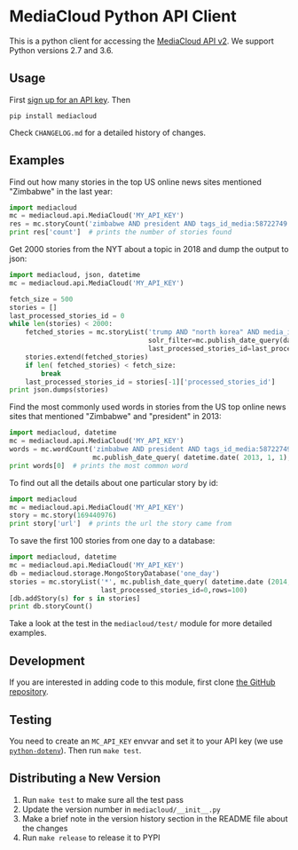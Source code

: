 MediaCloud Python API Client
============================

This is a python client for accessing the [MediaCloud API v2](https://github.com/berkmancenter/mediacloud/blob/master/doc/api_2_0_spec/api_2_0_spec.md). 
We support Python versions 2.7 and 3.6.

Usage
-----

First [sign up for an API key](https://core.mediacloud.org/login/register).  Then
```
pip install mediacloud
```

Check `CHANGELOG.md` for a detailed history of changes.

Examples
--------

Find out how many stories in the top US online news sites mentioned "Zimbabwe" in the last year:
```python
import mediacloud
mc = mediacloud.api.MediaCloud('MY_API_KEY')
res = mc.storyCount('zimbabwe AND president AND tags_id_media:58722749', 'publish_date:[NOW-1YEAR TO NOW]')
print res['count']  # prints the number of stories found
```

Get 2000 stories from the NYT about a topic in 2018 and dump the output to json:

```python
import mediacloud, json, datetime
mc = mediacloud.api.MediaCloud('MY_API_KEY')

fetch_size = 500
stories = []
last_processed_stories_id = 0
while len(stories) < 2000:
    fetched_stories = mc.storyList('trump AND "north korea" AND media_id:1', 
                                   solr_filter=mc.publish_date_query(datetime.date(2018,1,1), datetime.date(2019,1,1)),
                                   last_processed_stories_id=last_processed_stories_id, rows= fetch_size)
    stories.extend(fetched_stories)
    if len( fetched_stories) < fetch_size:
        break
    last_processed_stories_id = stories[-1]['processed_stories_id']
print json.dumps(stories)
```

Find the most commonly used words in stories from the US top online news sites that mentioned "Zimbabwe" and "president" in 2013:
```python
import mediacloud, datetime
mc = mediacloud.api.MediaCloud('MY_API_KEY')
words = mc.wordCount('zimbabwe AND president AND tags_id_media:58722749',
                     mc.publish_date_query( datetime.date( 2013, 1, 1), datetime.date( 2014, 1, 1)))
print words[0]  # prints the most common word
```

To find out all the details about one particular story by id:
```python
import mediacloud
mc = mediacloud.api.MediaCloud('MY_API_KEY')
story = mc.story(169440976)
print story['url']  # prints the url the story came from
```

To save the first 100 stories from one day to a database:
```python
import mediacloud, datetime
mc = mediacloud.api.MediaCloud('MY_API_KEY')
db = mediacloud.storage.MongoStoryDatabase('one_day')
stories = mc.storyList('*', mc.publish_date_query( datetime.date (2014, 01, 01), datetime.date(2014,01,02) ),
                       last_processed_stories_id=0,rows=100)
[db.addStory(s) for s in stories]
print db.storyCount()
```

Take a look at the test in the `mediacloud/test/` module for more detailed examples.

Development
-----------

If you are interested in adding code to this module, first clone [the GitHub repository](https://github.com/c4fcm/MediaCloud-API-Client).

## Testing

You need to create an `MC_API_KEY` envvar and set it to your API key (we use [`python-dotenv`](https://pypi.org/project/python-dotenv/)).
Then run `make test`.

## Distributing a New Version

1. Run `make test` to make sure all the test pass
2. Update the version number in `mediacloud/__init__.py`
3. Make a brief note in the version history section in the README file about the changes
4. Run `make release` to release it to PYPI
